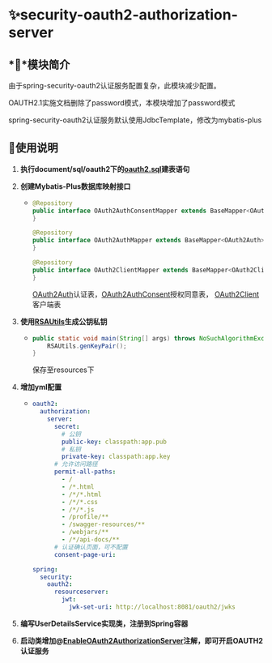 # ✨security-oauth2-authorization-server

## *💎*模块简介

由于spring-security-oauth2认证服务配置复杂，此模块减少配置。

OAUTH2.1实施文档删除了password模式，本模块增加了password模式

spring-security-oauth2认证服务默认使用JdbcTemplate，修改为mybatis-plus

## 💫使用说明

1. **执行document/sql/oauth2下的[oauth2.sql](..\..\document\sql\oauth2\oauth2.sql)建表语句**

2. **创建Mybatis-Plus数据库映射接口**

   - ```java
     @Repository
     public interface OAuth2AuthConsentMapper extends BaseMapper<OAuth2AuthConsent> {
     }
     
     @Repository
     public interface OAuth2AuthMapper extends BaseMapper<OAuth2Auth> {
     }
     
     @Repository
     public interface OAuth2ClientMapper extends BaseMapper<OAuth2Client> {
     }
     ```

     [OAuth2Auth](src\main\java\org\sunshine\oauth2\authorization\server\entity\OAuth2Auth.java)认证表，[OAuth2AuthConsent](src\main\java\org\sunshine\oauth2\authorization\server\entity\OAuth2AuthConsent.java)授权同意表， [OAuth2Client](src\main\java\org\sunshine\oauth2\authorization\server\entity\OAuth2Client.java)客户端表

3. **使用[RSAUtils](..\security-core\src\main\java\org\sunshine\security\core\util\RSAUtils.java)生成公钥私钥**

   - ```java
     public static void main(String[] args) throws NoSuchAlgorithmException {
         RSAUtils.genKeyPair();
     }
     ```

     保存至resources下

4. **增加yml配置**

   - ```yaml
     oauth2:
       authorization:
         server:
           secret:
             # 公钥
             public-key: classpath:app.pub
             # 私钥
             private-key: classpath:app.key
           # 允许访问路径
           permit-all-paths: 
             - /
             - /*.html
             - /*/*.html
             - /*/*.css
             - /*/*.js
             - /profile/**
             - /swagger-resources/**
             - /webjars/**
             - /*/api-docs/**
           # 认证确认页面，可不配置
           consent-page-uri: 
     
     spring: 
       security:
         oauth2:
           resourceserver:
             jwt:
               jwk-set-uri: http://localhost:8081/oauth2/jwks
     ```

5. **编写UserDetailsService实现类，注册到Spring容器**
6. **启动类增加@[EnableOAuth2AuthorizationServer](src\main\java\org\sunshine\oauth2\authorization\server\EnableOAuth2AuthorizationServer.java)注解，即可开启OAUTH2认证服务**